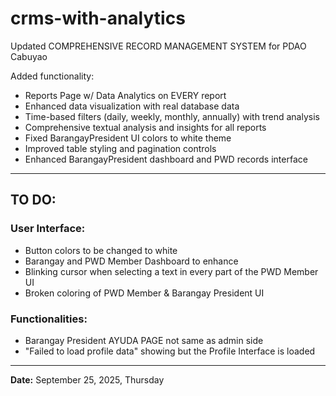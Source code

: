 # crms-with-analytics

Updated COMPREHENSIVE RECORD MANAGEMENT SYSTEM for PDAO Cabuyao

Added functionality:
- Reports Page w/ Data Analytics on EVERY report
- Enhanced data visualization with real database data
- Time-based filters (daily, weekly, monthly, annually) with trend analysis
- Comprehensive textual analysis and insights for all reports
- Fixed BarangayPresident UI colors to white theme
- Improved table styling and pagination controls
- Enhanced BarangayPresident dashboard and PWD records interface

---

## TO DO:

### User Interface:
- Button colors to be changed to white  
- Barangay and PWD Member Dashboard to enhance  
- Blinking cursor when selecting a text in every part of the PWD Member UI  
- Broken coloring of PWD Member & Barangay President UI  

### Functionalities:
- Barangay President AYUDA PAGE not same as admin side  
- "Failed to load profile data" showing but the Profile Interface is loaded  

---

**Date:** September 25, 2025, Thursday